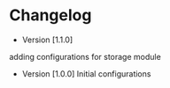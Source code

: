 # Changelog

* Version [1.1.0]

adding configurations for storage module

* Version [1.0.0]
Initial configurations